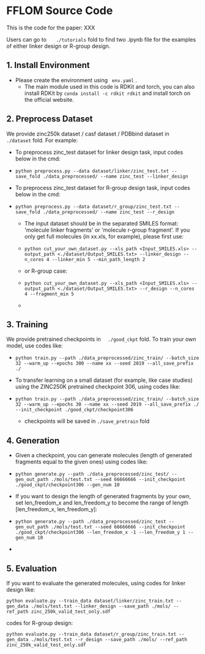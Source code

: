 # FFLOM Source Code

This is the code for the paper:  XXX

Users can go to `	./tutorials` fold to find two .ipynb file for the examples of either linker design or R-group design.

## 1. Install Environment

* Please create the environment using `	env.yaml` .
  * The main module used in this code is RDKit and torch, you can also install RDKit by `conda install -c rdkit rdkit` and install torch on the official website. 
  

## 2. Preprocess Dataset

We provide zinc250k dataset / casf dataset / PDBbind dataset in `	./dataset` fold. For example:

- To preprocess zinc_test dataset for linker design task, input codes below in the cmd:  

- ```
  python preprocess.py --data dataset/linker/zinc_test.txt --save_fold ./data_preprocessed/ --name zinc_test --linker_design
  ```

- To preprocess zinc_test dataset for R-group design task, input codes below in the cmd:  

- ```
  python preprocess.py --data dataset/r_group/zinc_test.txt --save_fold ./data_preprocessed/ --name zinc_test --r_design
  ```

  - The input dataset should be in the separated SMILES format: 'molecule linker fragments' or 'molecule r-group fragment'. If you only get full molecules (in xx.xls, for example), please first use: 
  
  - ```
    python cut_your_own_dataset.py --xls_path <Input_SMILES.xls> --output_path <./dataset/Output_SMILES.txt> --linker_design --n_cores 4 --linker_min 5 --min_path_length 2
    ```
  
  - or R-group case:
  
  - ```
    python cut_your_own_dataset.py --xls_path <Input_SMILES.xls> --output_path <./dataset/Output_SMILES.txt> --r_design --n_cores 4 --fragment_min 5
    ```
  
  - 
  

## 3. Training

We provide pretrained checkpoints in `	./good_ckpt` fold.  To train your own model, use codes like: 

* ```
  python train.py --path ./data_preprocessed/zinc_train/ --batch_size 32 --warm_up --epochs 300 --name xx --seed 2019 --all_save_prefix ./
  ```
* To transfer learning on a small dataset (for example, like case studies) using the ZINC250K pretrained checkpoint 306, using codes like:
* ```
  python train.py --path ./data_preprocessed/zinc_train/ --batch_size 32 --warm_up --epochs 30 --name xx --seed 2019 --all_save_prefix ./ --init_checkpoint ./good_ckpt/checkpoint306
  ```

  * checkpoints will be saved in `./save_pretrain` fold


## 4. Generation

* Given a checkpoint, you can generate molecules (length of generated fragments equal to the given ones) using codes like: 

* ```
  python generate.py --path ./data_preprocessed/zinc_test/ --gen_out_path ./mols/test.txt --seed 66666666 --init_checkpoint ./good_ckpt/checkpoint306 --gen_num 10 
  ```

* If you want to design the length of generated fragments by your own, set len_freedom_x and len_freedom_y to become the range of length [len_freedom_x, len_freedom_y]: 

* ```
  python generate.py --path ./data_preprocessed/zinc_test --gen_out_path ./mols/test.txt --seed 66666666 --init_checkpoint ./good_ckpt/checkpoint306 --len_freedom_x -1 --len_freedom_y 1 --gen_num 10 
  ```

* 

## 5. Evaluation

If you want to evaluate the generated molecules, using codes for linker design like:

```
python evaluate.py --train_data dataset/linker/zinc_train.txt --gen_data ./mols/test.txt --linker_design --save_path ./mols/ --ref_path zinc_250k_valid_test_only.sdf
```

codes for R-group design:

```
python evaluate.py --train_data dataset/r_group/zinc_train.txt --gen_data ./mols/test.txt --r_design --save_path ./mols/ --ref_path zinc_250k_valid_test_only.sdf
```







